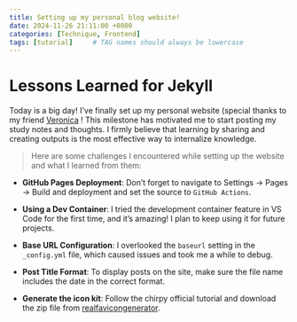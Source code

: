```yaml
---
title: Setting up my personal blog website!
date: 2024-11-26 21:11:00 +0800
categories: [Technique, Frontend]
tags: [tutorial]     # TAG names should always be lowercase
---
```


# Lessons Learned for Jekyll

Today is a big day! I’ve finally set up my personal website (special thanks to my friend [Veronica](https://veronicaotherworld.github.io/) ! This milestone has motivated me to start posting my study notes and thoughts. I firmly believe that learning by sharing and creating outputs is the most effective way to internalize knowledge.

>Here are some challenges I encountered while setting up the website and what I learned from them:

- **GitHub Pages Deployment**: Don’t forget to navigate to Settings -> Pages -> Build and deployment and set the source to `GitHub Actions`.

- **Using a Dev Container**: I tried the development container feature in VS Code for the first time, and it’s amazing! I plan to keep using it for future projects.

- **Base URL Configuration**: I overlooked the `baseurl` setting in the `_config.yml` file, which caused issues and took me a while to debug.

- **Post Title Format**: To display posts on the site, make sure the file name includes the date in the correct format.

- **Generate the icon kit**: Follow the chirpy official tutorial and download the zip file from  [realfavicongenerator](https://realfavicongenerator.net/).

